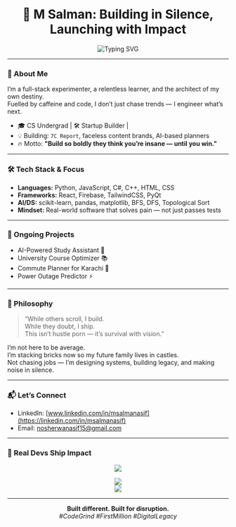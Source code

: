 <h1 align="center">🚀 M Salman: Building in Silence, Launching with Impact</h1>

<p align="center">
  <img src="https://readme-typing-svg.demolab.com?font=Fira+Code&duration=4000&pause=1000&color=00FFAB&center=true&width=435&lines=Turning+Ideas+into+Impact;Engineering+the+Next+Disruption;Zero+to+One+is+the+Game;Execution+%3E+Excuses" alt="Typing SVG" />
</p>

---

### 🧬 About Me

I’m a full-stack experimenter, a relentless learner, and the architect of my own destiny.  
Fuelled by caffeine and code, I don’t just chase trends — I engineer what’s next.

- 🎓 CS Undergrad | 🛠 Startup Builder |   
- 💡 Building: `7C Report`, faceless content brands, AI-based planners  
- 🔥 Motto: **"Build so boldly they think you’re insane — until you win."**

---

### 🛠️ Tech Stack & Focus

- **Languages:** Python, JavaScript, C#, C++, HTML, CSS  
- **Frameworks:** React, Firebase, TailwindCSS, PyQt  
- **AI/DS:** scikit-learn, pandas, matplotlib, BFS, DFS, Topological Sort  
- **Mindset:** Real-world software that solves pain — not just passes tests

---

### 🚧 Ongoing Projects

- AI-Powered Study Assistant 🤖  
- University Course Optimizer 📚  
- Commute Planner for Karachi 🚦  
- Power Outage Predictor ⚡  

---

### 🧭 Philosophy

> “While others scroll, I build.  
> While they doubt, I ship.  
> This isn’t hustle porn — it’s survival with vision.”

I’m not here to be average.  
I’m stacking bricks now so my future family lives in castles.  
Not chasing jobs — I’m designing systems, building legacy, and making noise in silence.

---

### 📬 Let’s Connect

- LinkedIn: [www.linkedin.com/in/msalmanasif](https://linkedin.com/in/msalmanasif)  
- Email: [nosherwanasif15@gmail.com](mailto:nosherwanasif15@gmail.com)

---

### 🧨 Real Devs Ship Impact

<p align="center">
  <img src="https://skillicons.dev/icons?i=python,js,react,tailwind,html,css,firebase,cpp,cs" />
</p>

<p align="center">
  <img src="https://github-readme-stats.vercel.app/api?username=markhorrubby&show_icons=true&theme=radical" />
  <br />
  <img src="https://streak-stats.demolab.com?user=markhorrubby&theme=dark&date_format=M%20j%5B%2C%20Y%5D" />
</p>

---

<p align="center">
  <strong>Built different. Built for disruption.</strong><br>
  <em>#CodeGrind #FirstMillion #DigitalLegacy</em>
</p>
